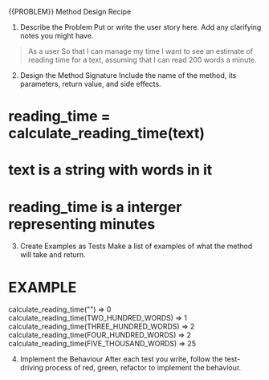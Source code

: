 {{PROBLEM}} Method Design Recipe

1. Describe the Problem
   Put or write the user story here. Add any clarifying notes you might have.

> As a user
> So that I can manage my time
> I want to see an estimate of reading time for a text, assuming that I can read 200 words a minute.

2. Design the Method Signature
   Include the name of the method, its parameters, return value, and side effects.

# reading_time = calculate_reading_time(text)

# text is a string with words in it

# reading_time is a interger representing minutes

3. Create Examples as Tests
   Make a list of examples of what the method will take and return.

# EXAMPLE

calculate_reading_time("") => 0
calculate_reading_time(TWO_HUNDRED_WORDS) => 1
calculate_reading_time(THREE_HUNDRED_WORDS) => 2
calculate_reading_time(FOUR_HUNDRED_WORDS) => 2
calculate_reading_time(FIVE_THOUSAND_WORDS) => 25

4. Implement the Behaviour
   After each test you write, follow the test-driving process of red, green, refactor to implement the behaviour.
